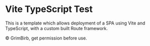 # Vite TypeScript Test

This is a template which allows deployment of a SPA using Vite and TypeScript, with a custom built Route framework.

 © GrimBirb, get permission before use.
